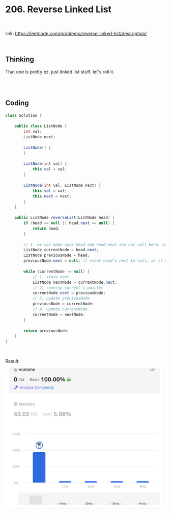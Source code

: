 # 206. Reverse Linked List

<br>

link: https://leetcode.com/problems/reverse-linked-list/description/

<br>

## Thinking

That one is pretty ez. just linked list stuff. let's roll it.

<br>
<br>

## Coding

```java
class Solution {

    public class ListNode {
        int val;
        ListNode next;

        ListNode() {
        }

        ListNode(int val) {
            this.val = val;
        }

        ListNode(int val, ListNode next) {
            this.val = val;
            this.next = next;
        }
    }
    
    public ListNode reverseList(ListNode head) {
        if (head == null || head.next == null) {
            return head;
        }

        // 1. we can make sure head and head.next are not null here, so we got 2 elements at least.
        ListNode currentNode = head.next;
        ListNode previousNode = head;
        previousNode.next = null; // reset head's next to null, as it will be the tail after reverse

        while (currentNode != null) {
            // 1. store next
            ListNode nextNode = currentNode.next;
            // 2. reverse current's pointer
            currentNode.next = previousNode;
            // 3. update previousNode
            previousNode = currentNode;
            // 4. update currentNode
            currentNode = nextNode;
        }

        return previousNode;
    }
}
```

<br>

Result:

![1.png](imgs/1.png)